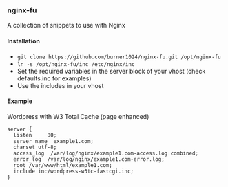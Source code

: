 ### nginx-fu

A collection of snippets to use with Nginx

#### Installation
* `git clone https://github.com/burner1024/nginx-fu.git /opt/nginx-fu`
* `ln -s /opt/nginx-fu/inc /etc/nginx/inc`
* Set the required variables in the server block of your vhost (check defaults.inc for examples)
* Use the includes in your vhost

#### Example
Wordpress with W3 Total Cache (page enhanced)
```
server {
  listen     80;
  server_name  example1.com;
  charset utf-8;
  access_log  /var/log/nginx/example1.com-access.log combined;
  error_log  /var/log/nginx/example1.com-error.log;
  root /var/www/html/example1.com;
  include inc/wordpress-w3tc-fastcgi.inc;
}
```
